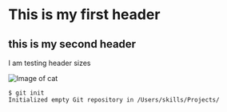 # This is my first header
## this is my second header

I am testing header sizes

![Image of cat](https://cdn.britannica.com/34/235834-050-C5843610/two-different-breeds-of-cats-side-by-side-outdoors-in-the-garden.jpg)

```
$ git init
Initialized empty Git repository in /Users/skills/Projects/
```
